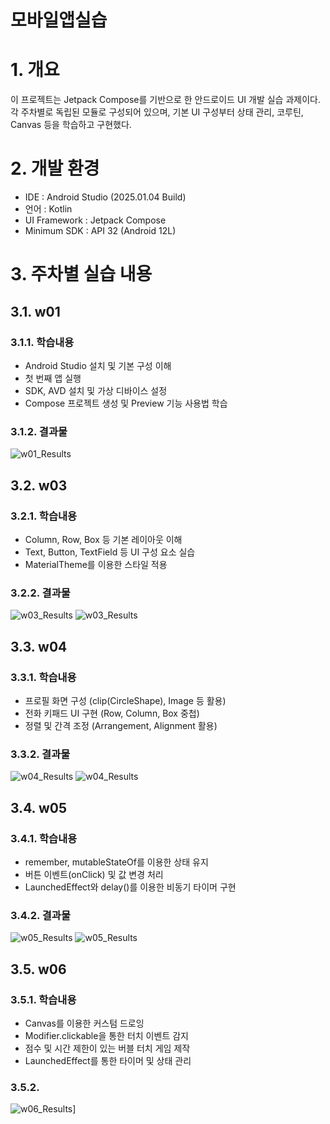 # 모바일앱실습

# 1. 개요
이 프로젝트는 Jetpack Compose를 기반으로 한 안드로이드 UI 개발 실습 과제이다.
각 주차별로 독립된 모듈로 구성되어 있으며, 기본 UI 구성부터 상태 관리, 코루틴, Canvas 등을 학습하고 구현했다.

# 2. 개발 환경
- IDE : Android Studio (2025.01.04 Build)
- 언어 : Kotlin
- UI Framework : Jetpack Compose
- Minimum SDK : API 32 (Android 12L)

# 3. 주차별 실습 내용

## 3.1. w01

### 3.1.1. 학습내용
- Android Studio 설치 및 기본 구성 이해
- 첫 번째 앱 실행
- SDK, AVD 설치 및 가상 디바이스 설정
- Compose 프로젝트 생성 및 Preview 기능 사용법 학습

### 3.1.2. 결과물
![w01_Results](./images/w01.png)

## 3.2. w03

### 3.2.1. 학습내용
- Column, Row, Box 등 기본 레이아웃 이해
- Text, Button, TextField 등 UI 구성 요소 실습
- MaterialTheme를 이용한 스타일 적용

### 3.2.2. 결과물
![w03_Results](./images/haiba.png)
![w03_Results](./images/password.png)

## 3.3. w04

### 3.3.1. 학습내용
- 프로필 화면 구성 (clip(CircleShape), Image 등 활용)
- 전화 키패드 UI 구현 (Row, Column, Box 중첩)
- 정렬 및 간격 조정 (Arrangement, Alignment 활용)

### 3.3.2. 결과물
![w04_Results](./images/numpad.png)
![w04_Results](./images/profile.png)

## 3.4. w05

### 3.4.1. 학습내용
- remember, mutableStateOf를 이용한 상태 유지
- 버튼 이벤트(onClick) 및 값 변경 처리
- LaunchedEffect와 delay()를 이용한 비동기 타이머 구현

### 3.4.2. 결과물
![w05_Results](./images/count.png)
![w05_Results](./images/stopwatch.png)

## 3.5. w06

### 3.5.1. 학습내용
- Canvas를 이용한 커스텀 드로잉
- Modifier.clickable을 통한 터치 이벤트 감지
- 점수 및 시간 제한이 있는 버블 터치 게임 제작
- LaunchedEffect를 통한 타이머 및 상태 관리

### 3.5.2.
![w06_Results](./images/bubble.png)]